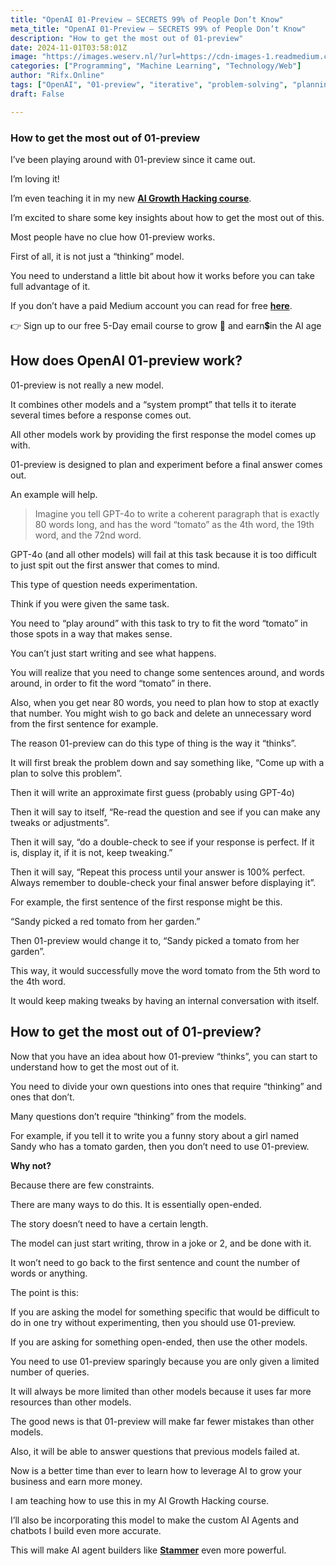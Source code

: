 ```yaml
---
title: "OpenAI 01-Preview — SECRETS 99% of People Don’t Know"
meta_title: "OpenAI 01-Preview — SECRETS 99% of People Don’t Know"
description: "How to get the most out of 01-preview"
date: 2024-11-01T03:58:01Z
image: "https://images.weserv.nl/?url=https://cdn-images-1.readmedium.com/v2/resize:fit:800/1*wRAXNmhEzkGNagMl5Papxg.jpeg"
categories: ["Programming", "Machine Learning", "Technology/Web"]
author: "Rifx.Online"
tags: ["OpenAI", "01-preview", "iterative", "problem-solving", "planning"]
draft: False

---
```


### How to get the most out of 01\-preview

I’ve been playing around with 01\-preview since it came out.

I’m loving it!

I’m even teaching it in my new [**AI Growth Hacking course**](https://aigrowthguys.com/growth-hacking-course-sign-up/).

I’m excited to share some key insights about how to get the most out of this.



Most people have no clue how 01\-preview works.

First of all, it is not just a “thinking” model.

You need to understand a little bit about how it works before you can take full advantage of it.

If you don’t have a paid Medium account you can read for free [**here**](https://readmedium.com/openai-01-preview-secrets-99-of-people-dont-know-b0c5e4bb4f76?sk=12140ffad09d922bc00a8a4aa312a286).

👉 Sign up to our free 5\-Day email course to grow 🚀 and earn💲in the AI age

## How does OpenAI 01\-preview work?

01\-preview is not really a new model.

It combines other models and a “system prompt” that tells it to iterate several times before a response comes out.

All other models work by providing the first response the model comes up with.

01\-preview is designed to plan and experiment before a final answer comes out.

An example will help.

> Imagine you tell GPT\-4o to write a coherent paragraph that is exactly 80 words long, and has the word “tomato” as the 4th word, the 19th word, and the 72nd word.

GPT\-4o (and all other models) will fail at this task because it is too difficult to just spit out the first answer that comes to mind.

This type of question needs experimentation.

Think if you were given the same task.

You need to “play around” with this task to try to fit the word “tomato” in those spots in a way that makes sense.

You can’t just start writing and see what happens.

You will realize that you need to change some sentences around, and words around, in order to fit the word “tomato” in there.

Also, when you get near 80 words, you need to plan how to stop at exactly that number. You might wish to go back and delete an unnecessary word from the first sentence for example.

The reason 01\-preview can do this type of thing is the way it “thinks”.

It will first break the problem down and say something like, “Come up with a plan to solve this problem”.

Then it will write an approximate first guess (probably using GPT\-4o)

Then it will say to itself, “Re\-read the question and see if you can make any tweaks or adjustments”.

Then it will say, “do a double\-check to see if your response is perfect. If it is, display it, if it is not, keep tweaking.”

Then it will say, “Repeat this process until your answer is 100% perfect. Always remember to double\-check your final answer before displaying it”.

For example, the first sentence of the first response might be this.

“Sandy picked a red tomato from her garden.”

Then 01\-preview would change it to, “Sandy picked a tomato from her garden”.

This way, it would successfully move the word tomato from the 5th word to the 4th word.

It would keep making tweaks by having an internal conversation with itself.

## How to get the most out of 01\-preview?

Now that you have an idea about how 01\-preview “thinks”, you can start to understand how to get the most out of it.

You need to divide your own questions into ones that require “thinking” and ones that don’t.

Many questions don’t require “thinking” from the models.

For example, if you tell it to write you a funny story about a girl named Sandy who has a tomato garden, then you don’t need to use 01\-preview.

**Why not?**

Because there are few constraints.

There are many ways to do this. It is essentially open\-ended.

The story doesn’t need to have a certain length.

The model can just start writing, throw in a joke or 2, and be done with it.

It won’t need to go back to the first sentence and count the number of words or anything.

The point is this:

If you are asking the model for something specific that would be difficult to do in one try without experimenting, then you should use 01\-preview.

If you are asking for something open\-ended, then use the other models.

You need to use 01\-preview sparingly because you are only given a limited number of queries.

It will always be more limited than other models because it uses far more resources than other models.

The good news is that 01\-preview will make far fewer mistakes than other models.

Also, it will be able to answer questions that previous models failed at.

Now is a better time than ever to learn how to leverage AI to grow your business and earn more money.

I am teaching how to use this in my AI Growth Hacking course.

I’ll also be incorporating this model to make the custom AI Agents and chatbots I build even more accurate.

This will make AI agent builders like [**Stammer**](https://stammer.ai/?via=andrew) even more powerful.


